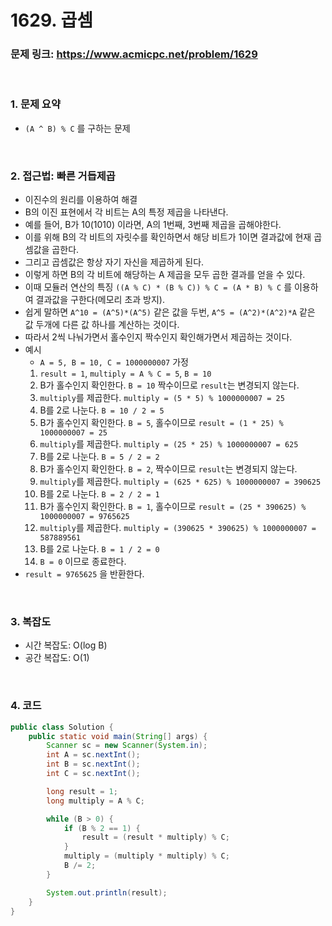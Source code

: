 # 1629. 곱셈
### 문제 링크: https://www.acmicpc.net/problem/1629

<br/>

### 1. 문제 요약

- `(A ^ B) % C` 를 구하는 문제

<br>

### 2. 접근법: 빠른 거듭제곱

- 이진수의 원리를 이용하여 해결
- B의 이진 표현에서 각 비트는 A의 특정 제곱을 나타낸다.
- 예를 들어, B가 10(1010) 이라면, A의 1번째, 3번째 제곱을 곱해야한다.
- 이를 위해 B의 각 비트의 자릿수를 확인하면서 해당 비트가 1이면 결과값에 현재 곱셈값을 곱한다.
- 그리고 곱셈값은 항상 자기 자신을 제곱하게 된다.
- 이렇게 하면 B의 각 비트에 해당하는 A 제곱을 모두 곱한 결과를 얻을 수 있다.
- 이때 모듈러 연산의 특징 `((A % C) * (B % C)) % C = (A * B) % C` 를 이용하여 결과값을 구한다(메모리 초과 방지).
- 쉽게 말하면 `A^10 = (A^5)*(A^5)` 같은 값을 두번, `A^5 = (A^2)*(A^2)*A` 같은 값 두개에 다른 값 하나를 계산하는 것이다.
- 따라서 2씩 나눠가면서 홀수인지 짝수인지 확인해가면서 제곱하는 것이다.
- 예시
  - `A = 5, B = 10, C = 1000000007` 가정
  1. `result = 1`, `multiply = A % C = 5`, `B = 10`
  2. B가 홀수인지 확인한다. `B = 10` 짝수이므로 `result`는 변경되지 않는다.
  3. `multiply`를 제곱한다. `multiply = (5 * 5) % 1000000007 = 25`
  4. B를 2로 나눈다. `B = 10 / 2 = 5`
  5. B가 홀수인지 확인한다. `B = 5`, 홀수이므로 `result = (1 * 25) % 1000000007 = 25`
  6. `multiply`를 제곱한다. `multiply = (25 * 25) % 1000000007 = 625`
  7. B를 2로 나눈다. `B = 5 / 2 = 2`
  8. B가 홀수인지 확인한다. `B = 2`, 짝수이므로 `result`는 변경되지 않는다.
  9. `multiply`를 제곱한다. `multiply = (625 * 625) % 1000000007 = 390625`
  10. B를 2로 나눈다. `B = 2 / 2 = 1`
  11. B가 홀수인지 확인한다. `B = 1`, 홀수이므로 `result = (25 * 390625) % 1000000007 = 9765625`
  12. `multiply`를 제곱한다. `multiply = (390625 * 390625) % 1000000007 = 587889561`
  12. B를 2로 나눈다. `B = 1 / 2 = 0`
  13. `B = 0` 이므로 종료한다.
- `result = 9765625` 을 반환한다.

<br>

### 3. 복잡도

- 시간 복잡도: O(log B)
- 공간 복잡도: O(1)

<br>

### 4. 코드

``` Java
public class Solution {
    public static void main(String[] args) {
        Scanner sc = new Scanner(System.in);
        int A = sc.nextInt();
        int B = sc.nextInt();
        int C = sc.nextInt();

        long result = 1;
        long multiply = A % C;

        while (B > 0) {
            if (B % 2 == 1) {
                result = (result * multiply) % C;
            }
            multiply = (multiply * multiply) % C;
            B /= 2;
        }

        System.out.println(result);
    }
}
```
